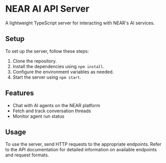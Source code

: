 # NEAR AI API Server

A lightweight TypeScript server for interacting with NEAR's AI services.

## Setup

To set up the server, follow these steps:
1. Clone the repository.
2. Install the dependencies using `npm install`.
3. Configure the environment variables as needed.
4. Start the server using `npm start`.

## Features

- Chat with AI agents on the NEAR platform
- Fetch and track conversation threads
- Monitor agent run status

## Usage

To use the server, send HTTP requests to the appropriate endpoints. Refer to the API documentation for detailed information on available endpoints and request formats.

